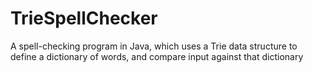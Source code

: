 # TrieSpellChecker
A spell-checking program in Java, which uses a Trie data structure to define a dictionary of words, and compare input against that dictionary
